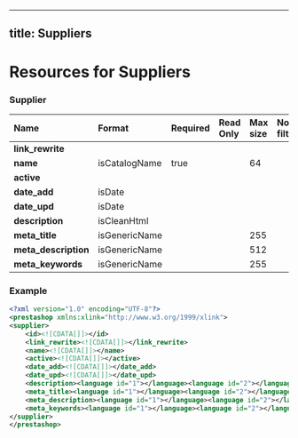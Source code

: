 
---
title: Suppliers
---

# Resources for Suppliers


### Supplier

|         Name         |    Format     | Required | Read Only | Max size | Not filterable | Description |
| :------------------- | :------------ | :------- | :-------- | :------- | :------------- | :---------- |
| **link_rewrite**     |               |          |           |          |                |             |
| **name**             | isCatalogName | true     |           | 64       |                |             |
| **active**           |               |          |           |          |                |             |
| **date_add**         | isDate        |          |           |          |                |             |
| **date_upd**         | isDate        |          |           |          |                |             |
| **description**      | isCleanHtml   |          |           |          |                |             |
| **meta_title**       | isGenericName |          |           | 255      |                |             |
| **meta_description** | isGenericName |          |           | 512      |                |             |
| **meta_keywords**    | isGenericName |          |           | 255      |                |             |


### Example

```xml
<?xml version="1.0" encoding="UTF-8"?>
<prestashop xmlns:xlink="http://www.w3.org/1999/xlink">
<supplier>
	<id><![CDATA[]]></id>
	<link_rewrite><![CDATA[]]></link_rewrite>
	<name><![CDATA[]]></name>
	<active><![CDATA[]]></active>
	<date_add><![CDATA[]]></date_add>
	<date_upd><![CDATA[]]></date_upd>
	<description><language id="1"></language><language id="2"></language></description>
	<meta_title><language id="1"></language><language id="2"></language></meta_title>
	<meta_description><language id="1"></language><language id="2"></language></meta_description>
	<meta_keywords><language id="1"></language><language id="2"></language></meta_keywords>
</supplier>
</prestashop>

```

